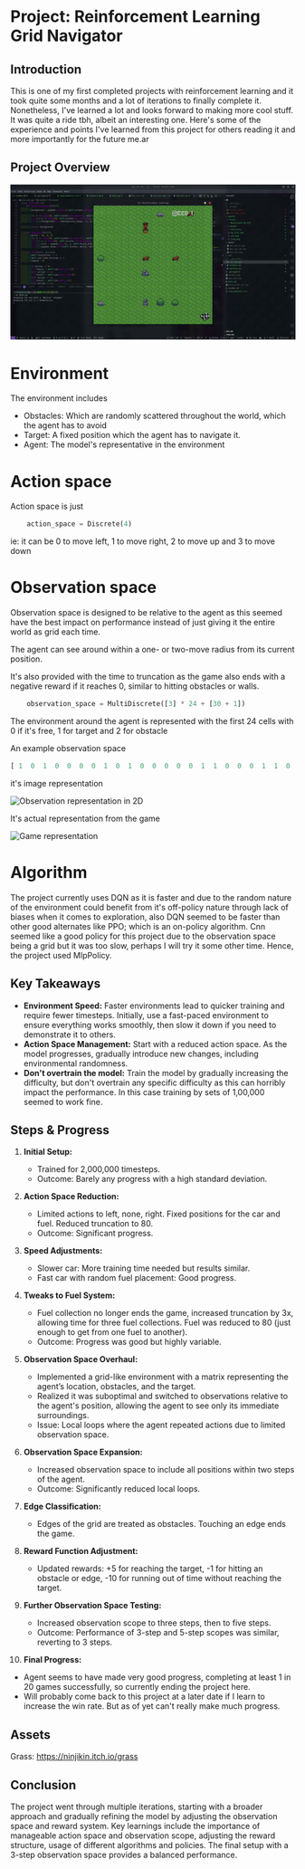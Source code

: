 # Project: Reinforcement Learning Grid Navigator



## Introduction

This is one of my first completed projects with reinforcement learning and it took quite some months and a lot of iterations to finally complete it. Nonetheless, I've learned a lot and looks forward to making more cool stuff. It was quite a ride tbh, albeit an interesting one. Here's some of the experience and points I've learned from this project for others reading it and more importantly for the future me.ar

## Project Overview

![Game Play Gif](assets/readme/gameplay.gif)

# Environment

The environment includes

- Obstacles: Which are randomly scattered throughout the world, which the agent has to avoid
- Target: A fixed position which the agent has to navigate it.
- Agent: The model's representative in the environment

# Action space

Action space is just

```py
    action_space = Discrete(4)
```

ie: it can be 0 to move left, 1 to move right, 2 to move up and 3 to move down

# Observation space

Observation space is designed to be relative to the agent as this seemed have the best impact on performance instead of just giving it the entire world as grid each time.

The agent can see around within a one- or two-move radius from its current position.

It's also provided with the time to truncation as the game also ends with a negative reward if it reaches 0, similar to hitting obstacles or walls.

```py
    observation_space = MultiDiscrete([3] * 24 + [30 + 1])
```

The environment around the agent is represented with the first 24 cells with 0 if it's free, 1 for target and 2 for obstacle 

An example observation space

```py
[ 1  0  1  0  0  0  0  1  0  1  0  0  0  0  0  1  1  0  0  0  1  1  0  0 25]
```

it's image representation 

![Observation representation in 2D](assets/observation.png)

It's actual representation from the game

![Game representation](assets/observation-game.png)

# Algorithm

The project currently uses DQN as it is faster and due to the random nature of the environment could benefit from it's off-policy nature through lack of biases when it comes to exploration, also DQN seemed to be faster than other good alternates like PPO; which is an on-policy algorithm. Cnn seemed like a good policy for this project due to the observation space being a grid but it was too slow, perhaps I will try it some other time. Hence, the project used MlpPolicy.

## Key Takeaways

- **Environment Speed:** Faster environments lead to quicker training and require fewer timesteps. Initially, use a fast-paced environment to ensure everything works smoothly, then slow it down if you need to demonstrate it to others.
- **Action Space Management:** Start with a reduced action space. As the model progresses, gradually introduce new changes, including environmental randomness.
- **Don't overtrain the model:** Train the model by gradually increasing the difficulty, but don't overtrain any specific difficulty as this can horribly impact the performance. In this case training by sets of 1,00,000 seemed to work fine.

## Steps & Progress

1. **Initial Setup:**

   - Trained for 2,000,000 timesteps.
   - Outcome: Barely any progress with a high standard deviation.

2. **Action Space Reduction:**

   - Limited actions to left, none, right. Fixed positions for the car and fuel. Reduced truncation to 80.
   - Outcome: Significant progress.

3. **Speed Adjustments:**

   - Slower car: More training time needed but results similar.
   - Fast car with random fuel placement: Good progress.

4. **Tweaks to Fuel System:**

   - Fuel collection no longer ends the game, increased truncation by 3x, allowing time for three fuel collections. Fuel was reduced to 80 (just enough to get from one fuel to another).
   - Outcome: Progress was good but highly variable.

5. **Observation Space Overhaul:**

   - Implemented a grid-like environment with a matrix representing the agent’s location, obstacles, and the target.
   - Realized it was suboptimal and switched to observations relative to the agent's position, allowing the agent to see only its immediate surroundings.
   - Issue: Local loops where the agent repeated actions due to limited observation space.

6. **Observation Space Expansion:**

   - Increased observation space to include all positions within two steps of the agent.
   - Outcome: Significantly reduced local loops.

7. **Edge Classification:**

   - Edges of the grid are treated as obstacles. Touching an edge ends the game.

8. **Reward Function Adjustment:**

   - Updated rewards: +5 for reaching the target, -1 for hitting an obstacle or edge, -10 for running out of time without reaching the target.

9. **Further Observation Space Testing:**

   - Increased observation scope to three steps, then to five steps.
   - Outcome: Performance of 3-step and 5-step scopes was similar, reverting to 3 steps.

10. **Final Progress:**

- Agent seems to have made very good progress, completing at least 1 in 20 games successfully, so currently ending the project here.
- Will probably come back to this project at a later date if I learn to increase the win rate. But as of yet can't really make much progress.

## Assets

Grass: https://ninjikin.itch.io/grass



## Conclusion

The project went through multiple iterations, starting with a broader approach and gradually refining the model by adjusting the observation space and reward system. Key learnings include the importance of manageable action space and observation scope, adjusting the reward structure, usage of different algorithms and policies. The final setup with a 3-step observation space provides a balanced performance.
